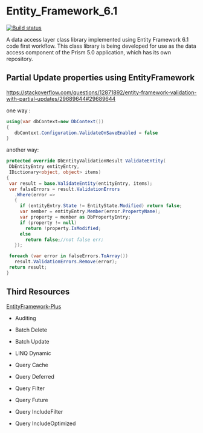 Entity_Framework_6.1 
===============
[![Build status](https://ci.appveyor.com/api/projects/status/mu159os1wcfembx0?svg=true)](https://ci.appveyor.com/project/huoxudong125/hqf-tutorial-entityframework-6-1)    


A data access layer class library implemented using Entity Framework 6.1 code first workflow.
 This class library is being developed for use as the data access component of the Prism 5.0 application, which has its own repository.



 ## Partial Update properties using EntityFramework

 https://stackoverflow.com/questions/12871892/entity-framework-validation-with-partial-updates/29689644#29689644

 one way :

 ``` csharp
 using(var dbContext=new DbContext())
 {
	dbContext.Configuration.ValidateOnSaveEnabled = false
 }

 ```
 another way:

 ``` csharp
 protected override DbEntityValidationResult ValidateEntity(
  DbEntityEntry entityEntry,
  IDictionary<object, object> items)
{
  var result = base.ValidateEntity(entityEntry, items);
  var falseErrors = result.ValidationErrors
    .Where(error =>
    {
      if (entityEntry.State != EntityState.Modified) return false;
      var member = entityEntry.Member(error.PropertyName);
      var property = member as DbPropertyEntry;
      if (property != null)
        return !property.IsModified;
      else
        return false;//not false err;
    });

  foreach (var error in falseErrors.ToArray())
    result.ValidationErrors.Remove(error);
  return result;
}

 ```
 
 
 ## Third Resources 
 [EntityFramework-Plus]( https://github.com/zzzprojects/EntityFramework-Plus)  
- Auditing

- Batch Delete
- Batch Update

- LINQ Dynamic

- Query Cache
- Query Deferred
- Query Filter
- Query Future
- Query IncludeFilter
- Query IncludeOptimized
